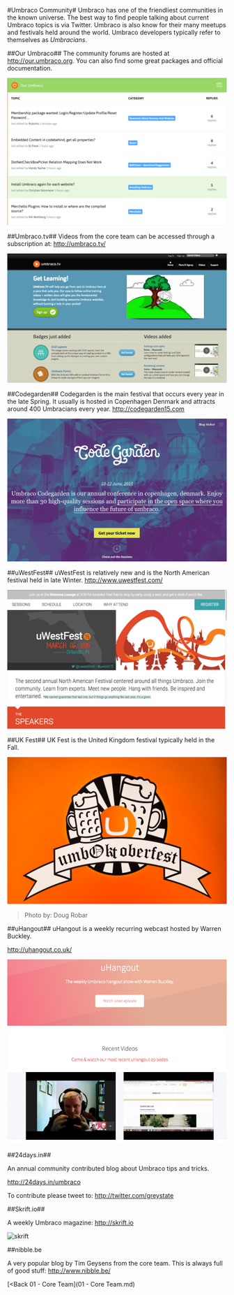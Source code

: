 #Umbraco Community#
Umbraco has one of the friendliest communities in the known universe.  The best way to find people talking about current Umbraco topics is via Twitter.  Umbraco is also know for their many meetups and festivals held around the world.  Umbraco developers typically refer to themselves as *Umbracians*.

##Our Umbraco##
The community forums are hosted at http://our.umbraco.org.  You can also find some great packages and official documentation.

![our](assets/our.png)

##Umbraco.tv##
Videos from the core team can be accessed through a subscription at: http://umbraco.tv/

![umbraco.tv](assets/umbtv.png)

##Codegarden##
Codegarden is the main festival that occurs every year in the late Spring.  It usually is hosted in Copenhagen Denmark and attracts around 400 Umbracians every year.  http://codegarden15.com

![codegarden](assets/codegarden.png)

##uWestFest##
uWestFest is relatively new and is the North American festival held in late Winter.  http://www.uwestfest.com/

![uwestfest](assets/uwestfest.png)

##UK Fest##
UK Fest is the United Kingdom festival typically held in the Fall.

![15101926851_bd53bbf155_o.jpg](assets/15101926851_bd53bbf155_o.jpg)
>Photo by: Doug Robar

##uHangout##
uHangout is a weekly recurring webcast hosted by Warren Buckley.

http://uhangout.co.uk/

![uhangout](assets/uhangout.png)

##24days.in##

An annual community contributed blog about Umbraco tips and tricks.

http://24days.in/umbraco

To contribute please tweet to: http://twitter.com/greystate

##Skrift.io##

A weekly Umbraco magazine: http://skrift.io

![skrift](assets/skrift.png)

##nibble.be

A very popular blog by Tim Geysens from the core team.  This is always full of good stuff: http://www.nibble.be/

[<Back 01 - Core Team](01 - Core Team.md)